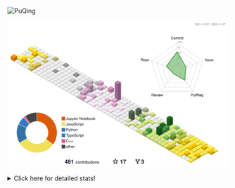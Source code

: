 ![PuQing](https://user-images.githubusercontent.com/27223114/171565019-9a56fae6-b08b-421f-99db-7e830da42371.png)

![](./profile-3d-contrib/profile-season-animate.svg)

<details>
<summary>Click here for detailed stats!</summary>

<!--START_SECTION:waka-->
**I'm a Night 🦉** 

```text
🌞 Morning    42 commits     ██░░░░░░░░░░░░░░░░░░░░░░░   11.17% 
🌆 Daytime    125 commits    ████████░░░░░░░░░░░░░░░░░   33.24% 
🌃 Evening    111 commits    ███████░░░░░░░░░░░░░░░░░░   29.52% 
🌙 Night      98 commits     ██████░░░░░░░░░░░░░░░░░░░   26.06%

```


📊 **This Week I Spent My Time On** 

```text
💬 Programming Languages: 
C++                      5 hrs 19 mins       █████████████████████░░░░   86.66% 
Python                   34 mins             ██░░░░░░░░░░░░░░░░░░░░░░░   9.25% 
C                        14 mins             █░░░░░░░░░░░░░░░░░░░░░░░░   3.9% 
Markdown                 0 secs              ░░░░░░░░░░░░░░░░░░░░░░░░░   0.13% 
JSON                     0 secs              ░░░░░░░░░░░░░░░░░░░░░░░░░   0.06%

🔥 Editors: 
VS Code                  6 hrs 8 mins        █████████████████████████   100.0%

💻 Operating System: 
Linux                    4 hrs 56 mins       ████████████████████░░░░░   80.29% 
Windows                  1 hr 6 mins         ████░░░░░░░░░░░░░░░░░░░░░   18.01% 
Mac                      6 mins              ░░░░░░░░░░░░░░░░░░░░░░░░░   1.7%

```


<!--END_SECTION:waka-->
</details>
